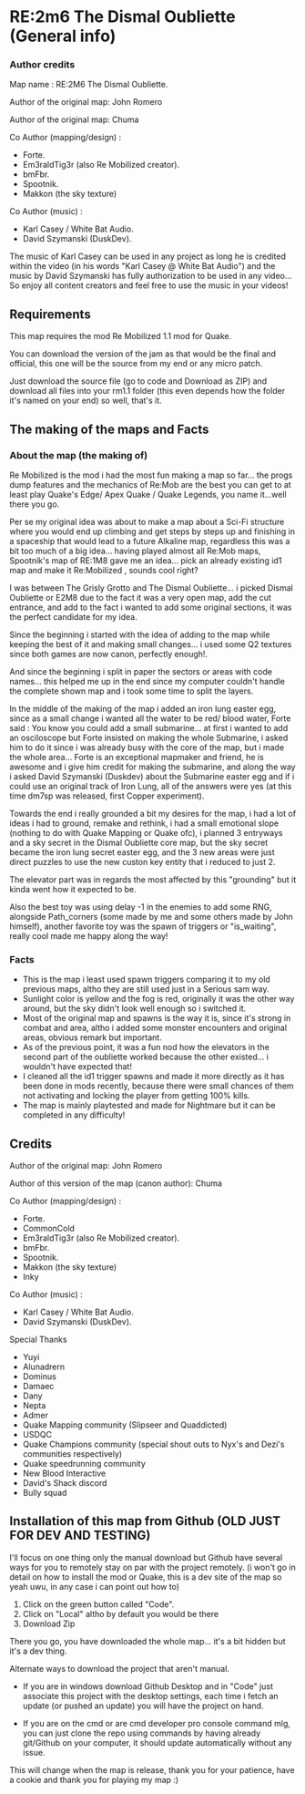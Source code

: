# RE:2m6 The Dismal Oubliette (General info)

### Author credits

Map name : RE:2M6 The Dismal Oubliette.

Author of the original map: John Romero

Author of the original map: Chuma

Co Author (mapping/design) : 
- Forte.
- Em3raldTig3r (also Re Mobilized creator).
- bmFbr.
- Spootnik.
- Makkon (the sky texture)

Co Author (music) :
- Karl Casey / White Bat Audio. 
- David Szymanski (DuskDev).

The music of Karl Casey can be used in any project as long he is credited within the video (in his words "Karl Casey @ White Bat Audio") and the music by David Szymanski has fully authorization to be used in any video... So enjoy all content creators and feel free to use the music in your videos!

 
## Requirements

This map requires the mod Re Mobilized 1.1 mod for Quake.

You can download the version of the jam as that would be the final and official, this one will be the source from my end or any micro patch.

Just download the source file (go to code and Download as ZIP) and download all files into your rm1.1 folder (this even depends how the folder it's named on your end) so well, that's it.
## The making of the maps and Facts

### About the map (the making of)
Re Mobilized is the mod i had the most fun making a map so far... the progs dump features and the mechanics of Re:Mob are the best you can get to at least play Quake's Edge/ Apex Quake / Quake Legends, you name it...well there you go.

Per se my original idea was about to make a map about a Sci-Fi structure where you would end up climbing and get steps by steps up and finishing in a spaceship that would lead to a future Alkaline map, regardless this was a bit too much of a big idea... having played almost all Re:Mob maps, Spootnik's map of RE:1M8 gave me an idea... pick an already existing id1 map and make it Re:Mobilized , sounds cool right?

I was between The Grisly Grotto and The Dismal Oubliette... i picked Dismal Oubliette or E2M8 due to the fact it was a very open map, add the cut entrance, and add to the fact i wanted to add some original sections, it was the perfect candidate for my idea.

Since the beginning i started with the idea of adding to the map while keeping the best of it and making small changes... i used some Q2 textures since both games are now canon, perfectly enough!.

And since the beginning i split in paper the sectors or areas with code names... this helped me up in the end since my computer couldn't handle the complete shown map and i took some time to split the layers.

In the middle of the making of the map i added an iron lung easter egg, since as a small change i wanted all the water to be red/ blood water, Forte said : You know you could add a small submarine... at first i wanted to add an osciloscope but Forte insisted on making the whole Submarine, i asked him to do it since i was already busy with the core of the map, but i made the whole area... Forte is an exceptional mapmaker and friend, he is awesome and i give him credit for making the submarine, and along the way i asked David Szymanski (Duskdev) about the Submarine easter egg and if i could use an original track of Iron Lung, all of the answers were yes (at this time dm7sp was released, first Copper experiment).

Towards the end i really grounded a bit my desires for the map, i had a lot of ideas i had to ground, remake and rethink, i had a small emotional slope (nothing to do with Quake Mapping or Quake ofc), i planned 3 entryways and a sky secret in the Dismal Oubliette core map, but the sky secret became the iron lung secret easter egg, and the 3 new areas were just direct puzzles to use the new custon key entity that i reduced to just 2.

The elevator part was in regards the most affected by this "grounding" but it kinda went how it expected to be.

Also the best toy was using delay -1 in the enemies to add some RNG, alongside Path_corners (some made by me and some others made by John himself), another favorite toy was the spawn of triggers or "is_waiting", really cool made me happy along the way!

### Facts

- This is the map i least used spawn triggers comparing it to my old previous maps, altho they are still used just in a Serious sam way.
- Sunlight color is yellow and the fog is red, originally it was the other way around, but the sky didn't look well enough so i switched it.
- Most of the original map and spawns is the way it is, since it's strong in combat and area, altho i added some monster encounters and original areas, obvious remark but important.
- As of the previous point, it was a fun nod how the elevators in the second part of the oubliette worked because the other existed... i wouldn't have expected that!
- I cleaned all the id1 trigger spawns and made it more directly as it has been done in mods recently, because there were small chances of them not activating and locking the player from getting 100% kills.
- The map is mainly playtested and made for Nightmare but it can be completed in any difficulty!
## Credits 

Author of the original map: John Romero

Author of this version of the map (canon author): Chuma

Co Author (mapping/design) : 
- Forte.
- CommonCold
- Em3raldTig3r (also Re Mobilized creator).
- bmFbr.
- Spootnik.
- Makkon (the sky texture)
- Inky

Co Author (music) :
- Karl Casey / White Bat Audio. 
- David Szymanski (DuskDev).

Special Thanks
- Yuyi
- Alunadrern
- Dominus
- Damaec
- Dany
- Nepta
- Admer
- Quake Mapping community (Slipseer and Quaddicted)
- USDQC
- Quake Champions community (special shout outs to Nyx's and Dezi's communities respectively)
- Quake speedrunning community
- New Blood Interactive
- David's Shack discord
- Bully squad

## Installation of this map from Github (OLD JUST FOR DEV AND TESTING)

I'll focus on one thing only the manual download but Github have several ways for you to remotely stay on par with the project remotely. (i won't go in detail on how to install the mod or Quake, this is a dev site of the map so yeah uwu, in any case i can point out how to)

1. Click on the green button called "Code".
2. Click on "Local" altho by default you would be there
3. Download Zip

There you go, you have downloaded the whole map... it's a bit hidden but it's a dev thing.

Alternate ways to download the project that aren't manual.

- If you are in windows download Github Desktop and in "Code" just associate this project with the desktop settings, each time i fetch an update (or pushed an update) you will have the project on hand.

- If you are on the cmd or are cmd developer pro console command mlg, you can just clone the repo using commands by having already git/Github on your computer, it should update automatically without any issue.

This will change when the map is release, thank you for your patience, have a cookie and thank you for playing my map :)
